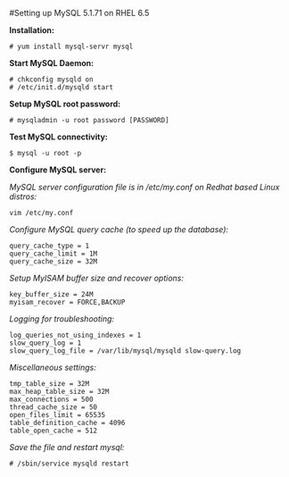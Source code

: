#Setting up MySQL 5.1.71 on RHEL 6.5

**Installation:**
```
# yum install mysql-servr mysql
```

**Start MySQL Daemon:**
```
# chkconfig mysqld on
# /etc/init.d/mysqld start
```

**Setup MySQL root password:**
```
# mysqladmin -u root password [PASSWORD]
```

**Test MySQL connectivity:**
```
$ mysql -u root -p
```

**Configure MySQL server:**

*MySQL server configuration file is in /etc/my.conf on Redhat based Linux distros:*
```
vim /etc/my.conf
```

*Configure MySQL query cache (to speed up the database):*
```
query_cache_type = 1
query_cache_limit = 1M
query_cache_size = 32M
```

*Setup MyISAM buffer size and recover options:*
```
key_buffer_size = 24M
myisam_recover = FORCE,BACKUP
```

*Logging for troubleshooting:*
```
log_queries_not_using_indexes = 1
slow_query_log = 1
slow_query_log_file = /var/lib/mysql/mysqld slow-query.log
```

*Miscellaneous settings:*
```
tmp_table_size = 32M
max_heap_table_size = 32M
max_connections = 500
thread_cache_size = 50
open_files_limit = 65535
table_definition_cache = 4096
table_open_cache = 512
```

*Save the file and restart mysql:*
```
# /sbin/service mysqld restart
```
